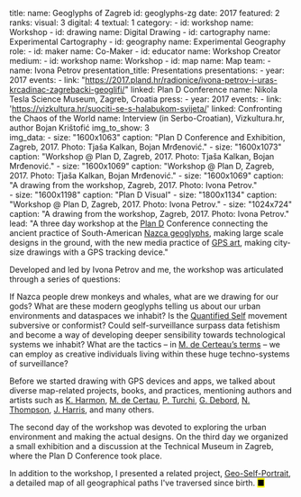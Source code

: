 title: 
    name: Geoglyphs of Zagreb
id: geoglyphs-zg
date: 2017
featured: 2
ranks:
    visual: 3
    digital: 4
    textual: 1
category: 
    - id: workshop
      name: Workshop
    - id: drawing
      name: Digital Drawing
    - id: cartography
      name: Experimental Cartography
    - id: geography
      name: Experimental Geography
role:
    - id: maker
      name: Co-Maker
    - id: educator
      name: Workshop Creator
medium:
    - id: workshop
      name: Workshop
    - id: map
      name: Map
team:
    - name: Ivona Petrov
presentation_title: Presentations
presentations:
    - year: 2017
      events:
        - link: "https://2017.pland.hr/radionice/ivona-petrov-i-uras-krcadinac-zagrebacki-geoglifi/"
          linked: Plan D Conference
          name: Nikola Tesla Science Museum, Zagreb, Croatia
press:
    - year: 2017
      events:
        - link: 'https://vizkultura.hr/suociti-se-s-halabukom-svijeta/'
          linked: Confronting the Chaos of the World
          name: Interview (in Serbo-Croatian), Vizkultura.hr, author Bojan Krištofić
img_to_show: 3       
img_data:
    - size: "1600x1063"
      caption: "Plan D Conference and Exhibition, Zagreb, 2017. Photo: Tjaša Kalkan, Bojan Mrđenović."
    - size: "1600x1073"
      caption: "Workshop @ Plan D, Zagreb, 2017. Photo: Tjaša Kalkan, Bojan Mrđenović."
    - size: "1600x1069"
      caption: "Workshop @ Plan D, Zagreb, 2017. Photo: Tjaša Kalkan, Bojan Mrđenović."
    - size: "1600x1069"
      caption: "A drawing from the workshop, Zagreb, 2017. Photo: Ivona Petrov."   
    - size: "1600x1198"
      caption: "Plan D Visual"
    - size: "1800x1134"
      caption: "Workshop @ Plan D, Zagreb, 2017. Photo: Ivona Petrov."
    - size: "1024x724"
      caption: "A drawing from the workshop, Zagreb, 2017. Photo: Ivona Petrov."   
lead: "A three day workshop at the <a href='https://2017.pland.hr/' target='_blank'>Plan D</a> Conference connecting the ancient practice of South-American <a href='https://en.wikipedia.org/wiki/Nazca_Lines' target='_blank'>Nazca geoglyphs</a>, making large scale designs in the ground, with the new media practice of <a href='https://en.wikipedia.org/wiki/GPS_drawing' target='_blank'>GPS art</a>, making city-size drawings with a GPS tracking device."

Developed and led by Ivona Petrov and me, the workshop was articulated through a series of questions: 

If Nazca people drew monkeys and whales, what are we drawing for our gods? What are these modern geoglyphs telling us about our urban environments and dataspaces we inhabit? Is the <a href='https://en.wikipedia.org/wiki/Quantified_Self' target='_blank'>Quantified Self</a> movement subversive or conformist? Could self-surveillance surpass data fetishism and become a way of developing deeper sensibility towards technological systems we inhabit? What are the tactics – in <a href="https://monoskop.org/images/2/2a/De_Certeau_Michel_The_Practice_of_Everyday_Life.pdf" target="_blank">M. de Certeau’s terms</a> – we can employ as creative individuals living within these huge techno-systems of surveillance?

Before we started drawing with GPS devices and apps, we talked about diverse map-related projects, books, and practices, mentioning authors and artists such as <a href='https://www.brainpickings.org/2009/10/16/the-map-as-art/' target='_blank'>K. Harmon</a>, <a href="https://en.wikipedia.org/wiki/Michel_de_Certeau" target="_blank">M. de Certau</a>, <a href='http://tupress.org/books/maps-of-the-imagination' target='_blank'>P. Turchi</a>, <a href='https://en.wikipedia.org/wiki/Guy_Debord' target='_blank'>G. Debord</a>, <a href='https://www.e-flux.com/announcements/38923/experimental-geography/' target='_blank'>N. Thompson</a>, <a href='http://number27.org/biography' target='_blank'>J. Harris</a>, and many others. 

The second day of the workshop was devoted to exploring the urban environment and making the actual designs. On the third day we organized a small exhibition and a discussion at the Technical Museum in Zagreb, where the Plan D Conference took place. 

In addition to the workshop, I presented a related project, <a href='/work/projects/geoselfportrait'>Geo-Self-Portrait</a>, a detailed map of all geographical paths I've traversed since birth. <mark>&#9632;</mark>